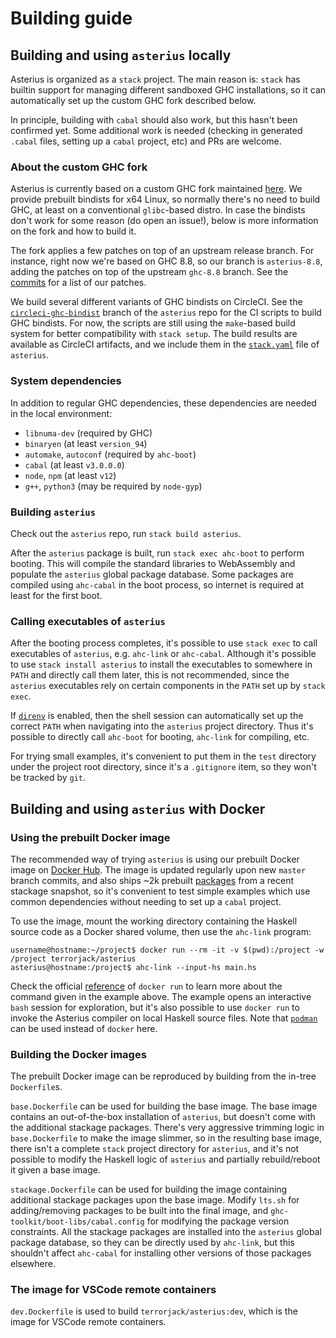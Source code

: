 # Building guide

## Building and using `asterius` locally

Asterius is organized as a `stack` project. The main reason is: `stack` has
builtin support for managing different sandboxed GHC installations, so it can
automatically set up the custom GHC fork described below.

In principle, building with `cabal` should also work, but this hasn't been
confirmed yet. Some additional work is needed (checking in generated `.cabal`
files, setting up a `cabal` project, etc) and PRs are welcome.

### About the custom GHC fork

Asterius is currently based on a custom GHC fork maintained
[here](https://github.com/TerrorJack/ghc). We provide prebuilt bindists for x64
Linux, so normally there's no need to build GHC, at least on a conventional
`glibc`-based distro. In case the bindists don't work for some reason (do open
an issue!), below is more information on the fork and how to build it.

The fork applies a few patches on top of an upstream release branch. For
instance, right now we're based on GHC 8.8, so our branch is `asterius-8.8`,
adding the patches on top of the upstream `ghc-8.8` branch. See the
[commits](https://github.com/TerrorJack/ghc/commits/asterius-8.8) for a list of
our patches.

We build several different variants of GHC bindists on CircleCI. See the
[`circleci-ghc-bindist`](https://github.com/tweag/asterius/tree/circleci-ghc-bindist)
branch of the `asterius` repo for the CI scripts to build GHC bindists. For now,
the scripts are still using the `make`-based build system for better
compatibility with `stack setup`. The build results are available as CircleCI
artifacts, and we include them in the
[`stack.yaml`](https://github.com/tweag/asterius/blob/master/stack.yaml) file of
`asterius`.

### System dependencies

In addition to regular GHC dependencies, these dependencies are
needed in the local environment:

* `libnuma-dev` (required by GHC)
* `binaryen` (at least `version_94`)
* `automake`, `autoconf` (required by `ahc-boot`)
* `cabal` (at least `v3.0.0.0`)
* `node`, `npm` (at least `v12`)
* `g++`, `python3` (may be required by `node-gyp`)

### Building `asterius`

Check out the `asterius` repo, run `stack build asterius`.

After the `asterius` package is built, run `stack exec ahc-boot` to perform
booting. This will compile the standard libraries to WebAssembly and populate
the `asterius` global package database. Some packages are compiled using
`ahc-cabal` in the boot process, so internet is required at least for the first
boot.

### Calling executables of `asterius`

After the booting process completes, it's possible to use `stack exec` to call
executables of `asterius`, e.g. `ahc-link` or `ahc-cabal`. Although it's
possible to use `stack install asterius` to install the executables to somewhere
in `PATH` and directly call them later, this is not recommended, since the
`asterius` executables rely on certain components in the `PATH` set up by `stack
exec`.

If [`direnv`](https://direnv.net) is enabled, then the shell session can
automatically set up the correct `PATH` when navigating into the `asterius`
project directory. Thus it's possible to directly call `ahc-boot` for booting,
`ahc-link` for compiling, etc.

For trying small examples, it's convenient to put them in the `test` directory
under the project root directory, since it's a `.gitignore` item, so they won't
be tracked by `git`.

## Building and using `asterius` with Docker

### Using the prebuilt Docker image

The recommended way of trying `asterius` is using our prebuilt Docker image on
[Docker Hub](https://hub.docker.com/r/terrorjack/asterius). The image is updated
regularly upon new `master` branch commits, and also ships ~2k prebuilt
[packages](https://github.com/tweag/asterius/issues/354) from a recent stackage
snapshot, so it's convenient to test simple examples which use common
dependencies without needing to set up a `cabal` project.

To use the image, mount the working directory containing the Haskell source code
as a Docker shared volume, then use the `ahc-link` program:

```
username@hostname:~/project$ docker run --rm -it -v $(pwd):/project -w /project terrorjack/asterius
asterius@hostname:/project$ ahc-link --input-hs main.hs
```

Check the official
[reference](https://docs.docker.com/engine/reference/commandline/run) of `docker
run` to learn more about the command given in the example above. The example
opens an interactive `bash` session for exploration, but it's also possible to
use `docker run` to invoke the Asterius compiler on local Haskell source files.
Note that [`podman`](https://podman.io) can be used instead of `docker` here.

### Building the Docker images

The prebuilt Docker image can be reproduced by building from the in-tree
`Dockerfile`s.

`base.Dockerfile` can be used for building the base image. The base image
contains an out-of-the-box installation of `asterius`, but doesn't come with the
additional stackage packages. There's very aggressive trimming logic in
`base.Dockerfile` to make the image slimmer, so in the resulting base image,
there isn't a complete `stack` project directory for `asterius`, and it's not
possible to modify the Haskell logic of `asterius` and partially rebuild/reboot
it given a base image.

`stackage.Dockerfile` can be used for building the image containing additional
stackage packages upon the base image. Modify `lts.sh` for adding/removing
packages to be built into the final image, and
`ghc-toolkit/boot-libs/cabal.config` for modifying the package version
constraints. All the stackage packages are installed into the `asterius` global
package database, so they can be directly used by `ahc-link`, but this shouldn't
affect `ahc-cabal` for installing other versions of those packages elsewhere.

### The image for VSCode remote containers

`dev.Dockerfile` is used to build `terrorjack/asterius:dev`, which is the image
for VSCode remote containers.
